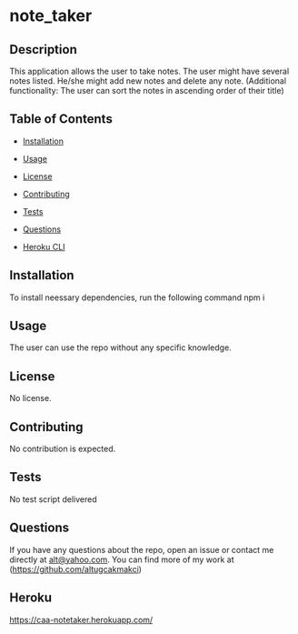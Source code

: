 # note_taker

## Description

This application allows the user to take notes. The user might have several notes listed. He/she might add new notes and delete any note.
(Additional functionality: The user can sort the notes in ascending order of their title)

## Table of Contents

- [Installation](#installation)

- [Usage](#usage)

- [License](#license)

- [Contributing](#contributing)

- [Tests](#tests)

- [Questions](#questions)

- [Heroku CLI](#heroku)

## Installation

To install neessary dependencies, run the following command
npm i 

## Usage
The user can use the repo without any specific knowledge.

## License
No license.

## Contributing
No contribution is expected.

## Tests

No test script delivered

## Questions

If you have any questions about the repo, open an issue or contact me directly at alt@yahoo.com. 
You can find more of my work at (https://github.com/altugcakmakci)

## Heroku
https://caa-notetaker.herokuapp.com/
